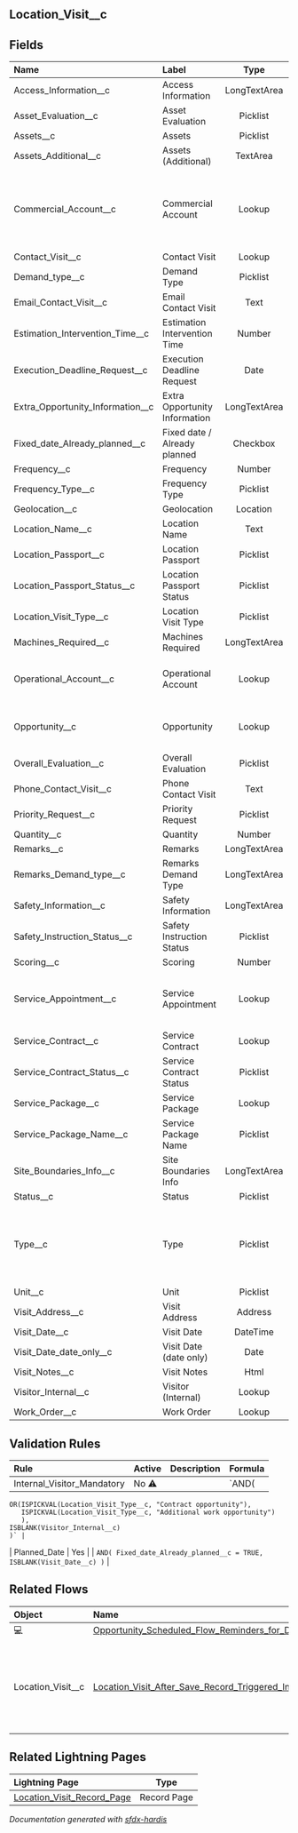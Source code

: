 ## Location_Visit__c

<!-- Object description -->

## Fields

| Name      | Label | Type | Description |
| :-------- | :---- | :--: | :---------- | 
| Access_Information__c | Access Information | LongTextArea | <!-- --> |
| Asset_Evaluation__c | Asset Evaluation | Picklist | <!-- --> |
| Assets__c | Assets | Picklist | <!-- --> |
| Assets_Additional__c | Assets (Additional) | TextArea | <!-- --> |
| Commercial_Account__c | Commercial Account | Lookup | Lookup to the Commmercial account that requested this site visit for a potential customer |
| Contact_Visit__c | Contact Visit | Lookup | <!-- --> |
| Demand_type__c | Demand Type | Picklist | <!-- --> |
| Email_Contact_Visit__c | Email Contact Visit | Text | <!-- --> |
| Estimation_Intervention_Time__c | Estimation Intervention Time | Number | <!-- --> |
| Execution_Deadline_Request__c | Execution Deadline Request | Date | <!-- --> |
| Extra_Opportunity_Information__c | Extra Opportunity Information | LongTextArea | <!-- --> |
| Fixed_date_Already_planned__c | Fixed date / Already planned | Checkbox | <!-- --> |
| Frequency__c | Frequency | Number | <!-- --> |
| Frequency_Type__c | Frequency Type | Picklist | <!-- --> |
| Geolocation__c | Geolocation | Location | <!-- --> |
| Location_Name__c | Location Name | Text | <!-- --> |
| Location_Passport__c | Location Passport | Picklist | <!-- --> |
| Location_Passport_Status__c | Location Passport Status | Picklist | <!-- --> |
| Location_Visit_Type__c | Location Visit Type | Picklist | <!-- --> |
| Machines_Required__c | Machines Required | LongTextArea | <!-- --> |
| Operational_Account__c | Operational Account | Lookup | Lookup to the operational account that was visited |
| Opportunity__c | Opportunity | Lookup | Opportunity for which this site visit was done |
| Overall_Evaluation__c | Overall Evaluation | Picklist | <!-- --> |
| Phone_Contact_Visit__c | Phone Contact Visit | Text | <!-- --> |
| Priority_Request__c | Priority Request | Picklist | <!-- --> |
| Quantity__c | Quantity | Number | <!-- --> |
| Remarks__c | Remarks | LongTextArea | <!-- --> |
| Remarks_Demand_type__c | Remarks Demand Type | LongTextArea | <!-- --> |
| Safety_Information__c | Safety Information | LongTextArea | <!-- --> |
| Safety_Instruction_Status__c | Safety Instruction Status | Picklist | <!-- --> |
| Scoring__c | Scoring | Number | <!-- --> |
| Service_Appointment__c | Service Appointment | Lookup | The service appointment the inspection is linked to |
| Service_Contract__c | Service Contract | Lookup | <!-- --> |
| Service_Contract_Status__c | Service Contract Status | Picklist | <!-- --> |
| Service_Package__c | Service Package | Lookup | <!-- --> |
| Service_Package_Name__c | Service Package Name | Picklist | <!-- --> |
| Site_Boundaries_Info__c | Site Boundaries Info | LongTextArea | <!-- --> |
| Status__c | Status | Picklist | <!-- --> |
| Type__c | Type | Picklist | Inspection = with an existing customer<br/>Site visit = visit for new oppty |
| Unit__c | Unit | Picklist | <!-- --> |
| Visit_Address__c | Visit Address | Address | <!-- --> |
| Visit_Date__c | Visit Date | DateTime | <!-- --> |
| Visit_Date_date_only__c | Visit Date (date only) | Date | <!-- --> |
| Visit_Notes__c | Visit Notes | Html | <!-- --> |
| Visitor_Internal__c | Visitor (Internal) | Lookup | <!-- --> |
| Work_Order__c | Work Order | Lookup | <!-- --> |

## Validation Rules

| Rule      | Active | Description | Formula |
| :-------- | :---- | :---------- | :------ |
| Internal_Visitor_Mandatory | No ⚠️ |  | `AND(
    OR(ISPICKVAL(Location_Visit_Type__c, "Contract opportunity"),
       ISPICKVAL(Location_Visit_Type__c, "Additional work opportunity")
       ),
    ISBLANK(Visitor_Internal__c)
    )` |
| Planned_Date | Yes |  | `AND(
    Fixed_date_Already_planned__c = TRUE,
    ISBLANK(Visit_Date__c)
)` |


## Related Flows

| Object | Name      | Type | Description |
| :----  | :-------- | :--: | :---------- | 
| 💻 | [Opportunity_Scheduled_Flow_Reminders_for_Deadlines](../flows/Opportunity_Scheduled_Flow_Reminders_for_Deadlines.md) [🕒](../flows/Opportunity_Scheduled_Flow_Reminders_for_Deadlines-history.md) |  Scheduled | <!-- --> |
| Location_Visit__c | [Location_Visit_After_Save_Record_Triggered_Inform_visitor_when_Opportunity_visit](../flows/Location_Visit_After_Save_Record_Triggered_Inform_visitor_when_Opportunity_visit.md) |  Record After Save | Send a notification to the expected visitor that they are expected to do a visit |




## Related Lightning Pages

| Lightning Page | Type |
| :----      | :--: | 
| [Location_Visit_Record_Page](../pages/Location_Visit_Record_Page.md) |  Record Page |


_Documentation generated with [sfdx-hardis](https://sfdx-hardis.cloudity.com)_
